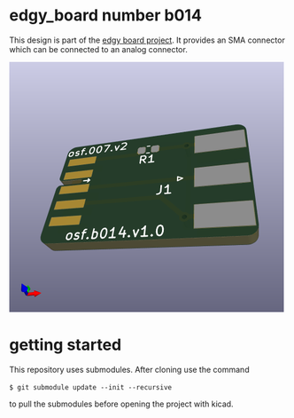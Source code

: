 # edgy_board number b014
This design is part of the [edgy board project](https://github.com/skunkforce/edgy_boards). It provides an SMA connector which can be connected to an analog connector. 

![](/board/board.png)

# getting started
This repository uses submodules. After cloning use the command 

```$ git submodule update --init --recursive```

to pull the submodules before opening the project with kicad. 

